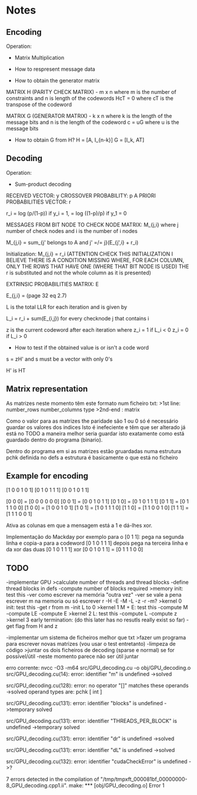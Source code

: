 # Notes

## Encoding

Operation:
 - Matrix Multiplication

 - How to respresent message data
 - How to obtain the generator matrix

 MATRIX H (PARITY CHECK MATRIX) - m x n where m is the number of constraints and n is length of the codewords
HcT = 0 where cT is the transpose of the codeword

 MATRIX G (GENERATOR MATRIX) - k x n where k is the length of the message bits and n is the length of the codeword
c = uG where u is the message bits

- How to obtain G from H?
H = [A, I_{n-k}]
G = [I_k, AT]

## Decoding

Operation:
 - Sum-product decoding

RECEIVED VECTOR: y
CROSSOVER PROBABILITY: p
A PRIORI PROBABILITIES VECTOR: r 

r_i = log (p/(1-p)) if y_i = 1,
    = log ((1-p)/p) if y_1 = 0

MESSAGES FROM BIT NODE TO CHECK NODE MATRIX: M_{j,i} where j number of check nodes and i is the number of i nodes

M_{j,i} = sum_{j' belongs to A and j' =/= j}(E_{j',i} + r_i)

Initialization: M_{j,i} = r_i (ATTENTION CHECK THIS INITIALIZATION I BELIEVE THERE IS A CONDITION MISSING WHERE, FOR EACH COLUMN, ONLY THE ROWS THAT HAVE ONE (WHERE THAT BIT NODE IS USED) THE r is substituted and not the whole column as it is presented)

EXTRINSIC PROBABILITIES MATRIX: E

E_{j,i} = (page 32 eq 2.7)

L is the total LLR for each iteration and is given by

L_i = r_i + sum(E_{i,j}) for every checknode j that contains i

z is the current codeword after each iteration where z_i = 1 if L_i < 0
                                                     z_i = 0 if L_i > 0

- How to test if the obtained value is or isn't a code word

s = zH' and s must be a vector with only 0's

H' is HT

## Matrix representation

As matrizes neste momento têm este formato num ficheiro txt:
    >1st line: number_rows number_columns type
    >2nd-end : matrix 
    
Como o valor para as matrizes the paridade são 1 ou 0 só é necessário guardar os valores dos indices
Isto é inefeciente e têm que ser alterado já está no TODO
a maneira melhor seria guardar isto exatamente como está guardado dentro do programa (binario).

Dentro do programa em si as matrizes estão gruardadas numa estrutura pchk definida no defs
a estrutura é basicamente o que está no ficheiro



## Example for encoding

[1 0 0 1 0 1]
[0 1 0 1 1 1]
[0 0 1 0 1 1]


[0 0 0] = [0 0 0 0 0 0]
[0 0 1] = [0 0 1 0 1 1]
[0 1 0] = [0 1 0 1 1 1]
[0 1 1] = [0 1 1 1 0 0]
[1 0 0] = [1 0 0 1 0 1]
[1 0 1] = [1 0 1 1 1 0]
[1 1 0] = [1 1 0 0 1 0]
[1 1 1] = [1 1 1 0 0 1]

Ativa as colunas em que a mensagem está a 1 e dá-lhes xor.

Implementação do Mackday por exemplo para o [0 1 1]:
pega na segunda linha e copia-a para a codeword
[0 1 0 1 1 1]
depois pega na terceira linha e da xor das duas
[0 1 0 1 1 1] xor [0 0 1 0 1 1] = [0 1 1 1 0 0]


## TODO 

-implementar GPU
    >calculate number of threads and thread blocks
        -define thread blocks in defs
        -compute number of blocks required
    >memory init: test this
        -ver como escrever na memória "outra vez"
        -ver se vale a pena escrever m na memoria ou só escrever r
        -H
        -E
        -M
        -L
        -z
        -r
        -m?
    >kernel 0 init: test this
        -get r from m
        -init L to 0
    >kernel 1 M + E: test this
        -compute M
        -compute LE
        -compute E
    >kernel 2 L: test this
        -compute L
        -compute z
    >kernel 3 early termination: (do this later has no resutls really exist so far)
        -get flag from H and z

-implementar um sistema de ficheiros melhor que txt
    >fazer um programa para escrever novas matrizes (vou usar o test entretanto)
-limpeza de código
    >juntar os dois ficheiros de decoding (sparse e normal) se for possível/útil
        -neste momento parece não ser útil juntar


erro corrente:
nvcc -O3 -m64 src/GPU_decoding.cu -o obj/GPU_decoding.o
src/GPU_decoding.cu(14): error: identifier "m" is undefined                                     ->solved

src/GPU_decoding.cu(128): error: no operator "[]" matches these operands                        ->solved
            operand types are: pchk [ int ]

src/GPU_decoding.cu(131): error: identifier "blocks" is undefined                               ->temporary solved

src/GPU_decoding.cu(131): error: identifier "THREADS_PER_BLOCK" is undefined                    ->temporary solved

src/GPU_decoding.cu(131): error: identifier "dr" is undefined                                   ->solved

src/GPU_decoding.cu(131): error: identifier "dL" is undefined                                   ->solved

src/GPU_decoding.cu(132): error: identifier "cudaCheckError" is undefined                       ->?

7 errors detected in the compilation of "/tmp/tmpxft_000081bf_00000000-8_GPU_decoding.cpp1.ii".
make: *** [obj/GPU_decoding.o] Error 1
